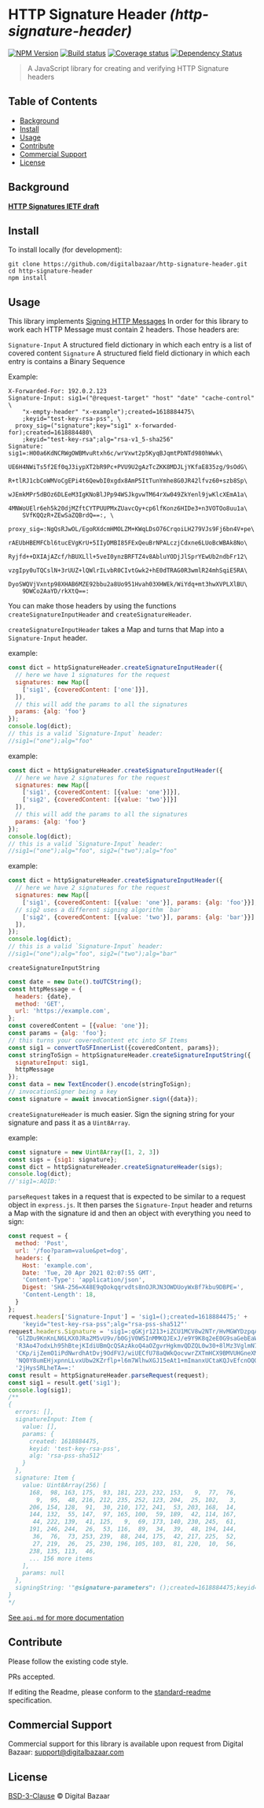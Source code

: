 # HTTP Signature Header _(http-signature-header)_

[![NPM Version](https://img.shields.io/npm/v/http-signature-header.svg)](https://npm.im/http-signature-header)
[![Build status](https://img.shields.io/github/workflow/status/digitalbazaar/http-signature-header/Node.js%20CI)](https://github.com/digitalbazaar/http-signature-header/actions?query=workflow%3A%22Node.js+CI%22)
[![Coverage status](https://img.shields.io/codecov/c/github/digitalbazaar/http-signature-header)](https://codecov.io/gh/digitalbazaar/http-signature-header)
[![Dependency Status](https://img.shields.io/david/digitalbazaar/http-signature-header.svg)](https://david-dm.org/digitalbazaar/http-signature-header)

> A JavaScript library for creating and verifying HTTP Signature headers

## Table of Contents

- [Background](#background)
- [Install](#install)
- [Usage](#usage)
- [Contribute](#contribute)
- [Commercial Support](#commercial-support)
- [License](#license)

## Background

**[HTTP Signatures IETF draft](https://tools.ietf.org/html/draft-cavage-http-signatures)**

## Install

To install locally (for development):

```
git clone https://github.com/digitalbazaar/http-signature-header.git
cd http-signature-header
npm install
```

## Usage

This library implements [Signing HTTP Messages](https://www.ietf.org/archive/id/draft-ietf-httpbis-message-signatures-04.html)
In order for this library to work each HTTP Message must contain 2 headers.
Those headers are:

`Signature-Input` A structured field dictionary in which each entry is a list of covered content
`Signature` A structured field field dictionary in which each entry is contains a Binary Sequence


Example: 
```
X-Forwarded-For: 192.0.2.123
Signature-Input: sig1=("@request-target" "host" "date" "cache-control" \
    "x-empty-header" "x-example");created=1618884475\
    ;keyid="test-key-rsa-pss", \
  proxy_sig=("signature";key="sig1" x-forwarded-for);created=1618884480\
    ;keyid="test-key-rsa";alg="rsa-v1_5-sha256"
Signature: sig1=:H00a6KdNCRWgOWBMvuRtxh6c/wrVxwt2p5KyqBJqmtPbNTd980hWwk\
    UE6H4NWiTs5f2Ef0qJ3iypXT2bR9Pc+PVU9U2gAzTcZKK8MDJLjYKfaE835zg/9sOdG\
    R+tlRJ1cbCoWMVoCgEPi4t6QewbI0xgdx8AmP5ItTunYmhe8G0JR42lfvz60+szb8Sp\
    wJEmkMPr5dBOz6DLEeM3IgKNoBlJPp94WSJkgvwTM64rXw049ZkYenl9jwKlcXEmA1a\
    4MNWoUElr6eh5k20djMZftCYTPUUPMxZUavcQy+cp6lfKonz6HIDe3+n3VOTOo8uu1a\
    SVfKQQzR+ZEwSaZQBrdQ==:, \
  proxy_sig=:NgQsRJwOL/EgoRXdcmHMOLZM+KWqLDsO76CrqoiLH279VJs9Fj6bn4V+pe\
    rAEUbHBEMFCbl6tucEVgKrU+5IIyDMBI85FExQeuBrNPALczjCdxne6LUoBcWBAk8No\
    Ryjfd++DXIAjAZcf/hBUXLll+5veI0ynzBRFTZ4v8AbluYODjJlSprYEwUb2ndbFr12\
    vzgIpy0uTQCslN+3rUUZ+lQWlrILvbR0CIvtGwk2+hE0dTRAG0R3wmlR24mhSqiE5RA\
    DyoSWQVjVxntp98XHAB6MZE92bbu2a8Uo951Hvah03XHWEk/WiYdq+mt3hwXVPLXlBU\
    9DWCo2AaYD/rkXtQ==:
```

You can make those headers by using the functions `createSignatureInputHeader` and `createSignatureHeader`.

`createSignatureInputHeader` takes a Map and turns that Map into a `Signature-Input` header.

example: 
```js
const dict = httpSignatureHeader.createSignatureInputHeader({
  // here we have 1 signatures for the request
  signatures: new Map([
    ['sig1', {coveredContent: ['one']}],
  ]),
  // this will add the params to all the signatures
  params: {alg: 'foo'}
});
console.log(dict);
// this is a valid `Signature-Input` header:
//sig1=("one");alg="foo"
```

example: 
```js
const dict = httpSignatureHeader.createSignatureInputHeader({
  // here we have 2 signatures for the request
  signatures: new Map([
    ['sig1', {coveredContent: [{value: 'one'}]}],
    ['sig2', {coveredContent: [{value: 'two'}]}]
  ]),
  // this will add the params to all the signatures
  params: {alg: 'foo'}
});
console.log(dict);
// this is a valid `Signature-Input` header:
//sig1=("one");alg="foo", sig2=("two");alg="foo"
```
example: 
```js
const dict = httpSignatureHeader.createSignatureInputHeader({
  // here we have 2 signatures for the request
  signatures: new Map([
    ['sig1', {coveredContent: [{value: 'one'}], params: {alg: 'foo'}}],
  // sig2 uses a different signing algorithm `bar`
    ['sig2', {coveredContent: [{value: 'two'}], params: {alg: 'bar'}}]
  ]),
});
console.log(dict);
// this is a valid `Signature-Input` header:
//sig1=("one");alg="foo", sig2=("two");alg="bar"
```

`createSignatureInputString`

```js
const date = new Date().toUTCString();
const httpMessage = {
  headers: {date},
  method: 'GET',
  url: 'https://example.com',
};
const coveredContent = [{value: 'one'}];
const params = {alg: 'foo'};
// this turns your coveredContent etc into SF Items
const sig1 = convertToSFInnerList({coveredContent, params});
const stringToSign = httpSignatureHeader.createSignatureInputString({
  signatureInput: sig1,
  httpMessage
});
const data = new TextEncoder().encode(stringToSign);
// invocationSigner being a key
const signature = await invocationSigner.sign({data});
```

`createSignatureHeader` is much easier. Sign the signing string for your signature
and pass it as a `Uint8Array`.

example: 
```js
const signature = new Uint8Array([1, 2, 3])
const sigs = {sig1: signature};
const dict = httpSignatureHeader.createSignatureHeader(sigs);
console.log(dict);
//'sig1=:AQID:'
```


`parseRequest` takes in a request that is expected to be similar to
a request object in `express.js`. It then parses the `Signature-Input` header and returns
a Map with the signature id and then an object with everything you need to sign:
```js
const request = {
  method: 'Post',
  url: '/foo?param=value&pet=dog',
  headers: {
    Host: 'example.com',
    Date: 'Tue, 20 Apr 2021 02:07:55 GMT',
    'Content-Type': 'application/json',
    Digest: 'SHA-256=X48E9qOokqqrvdts8nOJRJN3OWDUoyWxBf7kbu9DBPE=',
    'Content-Length': 18,
  }
};
request.headers['Signature-Input'] = 'sig1=();created=1618884475;' +
    'keyid="test-key-rsa-pss";alg="rsa-pss-sha512"'
request.headers.Signature = 'sig1=:qGKjr1213+iZCU1MCV8w2NTr/HvMGWYDzpqAWx7SrPE1y6gOkIQ3k2' +
  'GlZDu9KnKnLN6LKX0JRa2M5vU9v/b0GjV0WSInMMKQJExJ/e9Y9K8q2eE0G9saGebEaWd' +
  'R3Ao47odxLh95hBtejKIdiUBmQcQSAzAkoQ4aOZgvrHgkmvQDZQL0w30+8lMz3VglmN73' +
  'CKp/ijZemO1iPdNwrdhAtDvj9OdFVJ/wiUECfU78aQWkQocvwrZXTmHCX9BMVUHGneXMY' +
  'NQ0Y8umEHjxpnnLLvxUbw2KZrflp+l6m7WlhwXGJ15eAt1+mImanxUCtaKQJvEfcnOQ0S' +
  '2jHysSRLheTA==:'
const result = httpSignatureHeader.parseRequest(request);
const sig1 = result.get('sig1');
console.log(sig1);
/**
{
  errors: [],
  signatureInput: Item {
    value: [],
    params: {
      created: 1618884475,
      keyid: 'test-key-rsa-pss',
      alg: 'rsa-pss-sha512'
    }
  },
  signature: Item {
    value: Uint8Array(256) [
      168,  98, 163, 175,  93, 181, 223, 232, 153,   9,  77,  76,
        9,  95,  48, 216, 212, 235, 252, 123, 204,  25, 102,   3,
      206, 154, 128,  91,  30, 210, 172, 241,  53, 203, 168,  14,
      144, 132,  55, 147,  97, 165, 100,  59, 189,  42, 114, 167,
       44, 222, 139,  41, 125,   9,  69, 173, 140, 230, 245,  61,
      191, 246, 244,  26,  53, 116,  89,  34,  39,  48, 194, 144,
       36,  76,  73, 253, 239,  88, 244, 175,  42, 217, 225,  52,
       27, 219,  26,  25, 230, 196, 105, 103,  81, 220,  10,  56,
      238, 135, 113,  46,
      ... 156 more items
    ],
    params: null
  },
  signingString: '"@signature-parameters": ();created=1618884475;keyid="test-key-rsa-pss";alg="rsa-pss-sha512"'                                                                                                       
}
*/
```

[See `api.md` for more documentation](https://github.com/digitalbazaar/http-signature-header/blob/master/api.md)

## Contribute

Please follow the existing code style.

PRs accepted.

If editing the Readme, please conform to the
[standard-readme](https://github.com/RichardLitt/standard-readme) specification.

## Commercial Support

Commercial support for this library is available upon request from
Digital Bazaar: support@digitalbazaar.com

## License

[BSD-3-Clause](LICENSE.md) © Digital Bazaar
